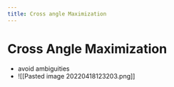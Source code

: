 ```yaml
---
title: Cross angle Maximization
---
```


# Cross Angle Maximization
- avoid ambiguities
- ![[Pasted image 20220418123203.png]]


